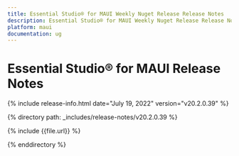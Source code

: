 ```yaml
---
title: Essential Studio® for MAUI Weekly Nuget Release Release Notes  
description: Essential Studio® for MAUI Weekly Nuget Release Release Notes  
platform: maui
documentation: ug
---
```


# Essential Studio® for MAUI Release Notes  

{% include release-info.html date="July 19, 2022"  version="v20.2.0.39" %} 

{% directory path: _includes/release-notes/v20.2.0.39 %}

{% include {{file.url}} %}

{% enddirectory %}
